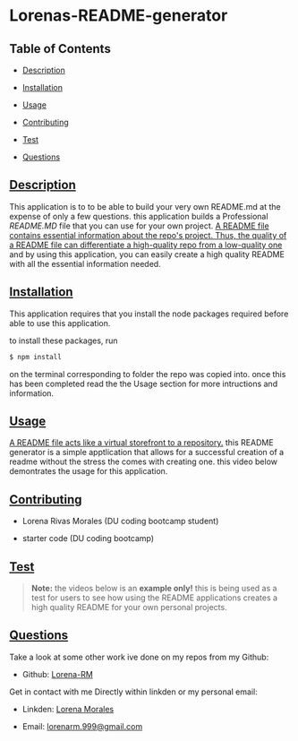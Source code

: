 # Lorenas-README-generator
## Table of Contents
* [Description](#Description)

* [Installation](#Installation)

* [Usage](#Usage)

* [Contributing](#contributing)

* [Test](#Test)

* [Questions](#questions)

## [Description](#table-of-contents)
This application is to to be able to build your very own README.md at the expense of only a few questions. this application builds a Professional _README.MD_ file that you can use for your own project. [A README file contains essential information about the repo's project. Thus, the quality of a README file can differentiate a high-quality repo from a low-quality one](https://coding-boot-camp.github.io/full-stack/github/professional-readme-guide) and by using this application, you can easily create a high quality README with all the essential information needed.

## [Installation](#table-of-contents)
This application requires that you install the node packages required before able to use this application. 

to install these packages, run 
```md
$ npm install
```
on the terminal corresponding to folder the repo was copied into.
 once this has been completed read the the Usage section for more intructions and information.

## [Usage](#table-of-contents)
[A README file acts like a virtual storefront to a repository.](https://coding-boot-camp.github.io/full-stack/github/professional-readme-guide)
this README generator is a simple apptlication that allows for a successful creation of a readme without the stress the comes with creating one. this video below demontrates the usage for this application.

## [Contributing](#table-of-contents)
- Lorena Rivas Morales (DU coding bootcamp student)

- starter code (DU coding bootcamp)

## [Test](#table-of-contents)
> **Note:** the videos below is an **example only!** this is being used as a test for users to see how using the README applications creates a high quality README for your own personal projects.

## [Questions](#table-of-contents)

Take a look at some other work ive done on my repos from my Github:

* Github: [Lorena-RM](https://github.com/Lorena-RM)

Get in contact with me Directly within linkden or my personal email:

* Linkden: [Lorena Morales](https://www.linkedin.com/in/lorena-morales-496855240/)

* Email: [lorenarm.999@gmail.com](mailto:lorenarm.999@gmail.com)

